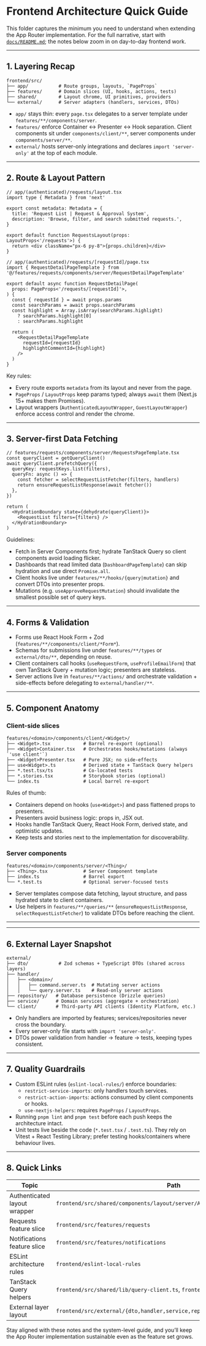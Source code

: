# Frontend Architecture Quick Guide

This folder captures the minimum you need to understand when extending the App Router implementation. For the full narrative, start with [`docs/README.md`](../../docs/README.md); the notes below zoom in on day-to-day frontend work.

---

## 1. Layering Recap

```
frontend/src/
├── app/           # Route groups, layouts, `PageProps`
├── features/      # Domain slices (UI, hooks, actions, tests)
├── shared/        # Layout chrome, UI primitives, providers
└── external/      # Server adapters (handlers, services, DTOs)
```

- `app/` stays thin: every `page.tsx` delegates to a server template under `features/**/components/server`.
- `features/` enforce Container ↔ Presenter ↔ Hook separation. Client components sit under `components/client/**`, server components under `components/server/**`.
- `external/` hosts server-only integrations and declares `import 'server-only'` at the top of each module.

---

## 2. Route & Layout Pattern

```tsx
// app/(authenticated)/requests/layout.tsx
import type { Metadata } from 'next'

export const metadata: Metadata = {
  title: 'Request List | Request & Approval System',
  description: 'Browse, filter, and search submitted requests.',
}

export default function RequestsLayout(props: LayoutProps<'/requests'>) {
  return <div className="px-6 py-8">{props.children}</div>
}
```

```tsx
// app/(authenticated)/requests/[requestId]/page.tsx
import { RequestDetailPageTemplate } from '@/features/requests/components/server/RequestDetailPageTemplate'

export default async function RequestDetailPage(
  props: PageProps<'/requests/[requestId]'>,
) {
  const { requestId } = await props.params
  const searchParams = await props.searchParams
  const highlight = Array.isArray(searchParams.highlight)
    ? searchParams.highlight[0]
    : searchParams.highlight

  return (
    <RequestDetailPageTemplate
      requestId={requestId}
      highlightCommentId={highlight}
    />
  )
}
```

Key rules:
- Every route exports `metadata` from its layout and never from the page.
- `PageProps` / `LayoutProps` keep params typed; always `await` them (Next.js 15+ makes them Promises).
- Layout wrappers (`AuthenticatedLayoutWrapper`, `GuestLayoutWrapper`) enforce access control and render the chrome.

---

## 3. Server-first Data Fetching

```tsx
// features/requests/components/server/RequestsPageTemplate.tsx
const queryClient = getQueryClient()
await queryClient.prefetchQuery({
  queryKey: requestKeys.list(filters),
  queryFn: async () => {
    const fetcher = selectRequestListFetcher(filters, handlers)
    return ensureRequestListResponse(await fetcher())
  },
})

return (
  <HydrationBoundary state={dehydrate(queryClient)}>
    <RequestList filters={filters} />
  </HydrationBoundary>
)
```

Guidelines:
- Fetch in Server Components first; hydrate TanStack Query so client components avoid loading flicker.
- Dashboards that read limited data (`DashboardPageTemplate`) can skip hydration and use direct `Promise.all`.
- Client hooks live under `features/**/hooks/{query|mutation}` and convert DTOs into presenter props.
- Mutations (e.g. `useApproveRequestMutation`) should invalidate the smallest possible set of query keys.

---

## 4. Forms & Validation

- Forms use React Hook Form + Zod (`features/**/components/client/*Form*`).  
- Schemas for submissions live under `features/**/types` or `external/dto/**`, depending on reuse.  
- Client containers call hooks (`useRequestForm`, `useProfileEmailForm`) that own TanStack Query + mutation logic; presenters are stateless.
- Server actions live in `features/**/actions/` and orchestrate validation + side-effects before delegating to `external/handler/**`.

---

## 5. Component Anatomy

### Client-side slices

```
features/<domain>/components/client/<Widget>/
├── <Widget>.tsx            # Barrel re-export (optional)
├── <Widget>Container.tsx   # Orchestrates hooks/mutations (always `'use client'`)
├── <Widget>Presenter.tsx   # Pure JSX; no side-effects
├── use<Widget>.ts          # Derived state + TanStack Query helpers
├── *.test.tsx/ts           # Co-located tests
├── *.stories.tsx           # Storybook stories (optional)
└── index.ts                # Local barrel re-export
```

Rules of thumb:
- Containers depend on hooks (`use<Widget>`) and pass flattened props to presenters.
- Presenters avoid business logic: props in, JSX out.
- Hooks handle TanStack Query, React Hook Form, derived state, and optimistic updates.
- Keep tests and stories next to the implementation for discoverability.

### Server components

```
features/<domain>/components/server/<Thing>/
├── <Thing>.tsx             # Server Component template
├── index.ts                # Barrel export
└── *.test.ts               # Optional server-focused tests
```

- Server templates compose data fetching, layout structure, and pass hydrated state to client containers.
- Use helpers in `features/**/queries/**` (`ensureRequestListResponse`, `selectRequestListFetcher`) to validate DTOs before reaching the client.

---

---

## 6. External Layer Snapshot

```
external/
├── dto/           # Zod schemas + TypeScript DTOs (shared across layers)
├── handler/
│   ├── <domain>/
│   │   ├── command.server.ts  # Mutating server actions
│   │   └── query.server.ts    # Read-only server actions
├── repository/   # Database persistence (Drizzle queries)
├── service/      # Domain services (aggregate + orchestration)
└── client/       # Third-party API clients (Identity Platform, etc.)
```

- Only handlers are imported by features; services/repositories never cross the boundary.
- Every server-only file starts with `import 'server-only'`.
- DTOs power validation from handler → feature → tests, keeping types consistent.

---

## 7. Quality Guardrails

- Custom ESLint rules (`eslint-local-rules/`) enforce boundaries:
  - `restrict-service-imports`: only handlers touch services.
  - `restrict-action-imports`: actions consumed by client components or hooks.
  - `use-nextjs-helpers`: requires `PageProps` / `LayoutProps`.
- Running `pnpm lint` and `pnpm test` before each push keeps the architecture intact.
- Unit tests live beside the code (`*.test.tsx` / `.test.ts`). They rely on Vitest + React Testing Library; prefer testing hooks/containers where behaviour lives.

---

## 8. Quick Links

| Topic | Path |
|-------|------|
| Authenticated layout wrapper | `frontend/src/shared/components/layout/server/AuthenticatedLayoutWrapper.tsx` |
| Requests feature slice | `frontend/src/features/requests` |
| Notifications feature slice | `frontend/src/features/notifications` |
| ESLint architecture rules | `frontend/eslint-local-rules` |
| TanStack Query helpers | `frontend/src/shared/lib/query-client.ts`, `frontend/src/features/**/queries` |
| External layer layout | `frontend/src/external/{dto,handler,service,repository}` |

Stay aligned with these notes and the system-level guide, and you’ll keep the App Router implementation sustainable even as the feature set grows.

